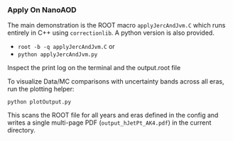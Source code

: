 
### Apply On NanoAOD

The main demonstration is the ROOT macro `applyJercAndJvm.C` which runs entirely in C++ using `correctionlib`. A python version is also provided.
* `root -b -q applyJercAndJvm.C`
or
* `python applyJercAndJvm.py`

Inspect the print log on the terminal and the output.root file

To visualize Data/MC comparisons with uncertainty bands across all eras,
run the plotting helper:

```
python plotOutput.py 
```

This scans the ROOT file for all years and eras defined in the config and
writes a single multi-page PDF (`output_hJetPt_AK4.pdf`) in the current
directory.

